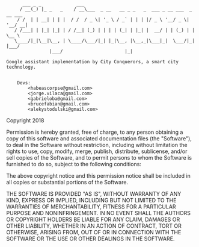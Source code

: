 ```
      ___ _ _             ___                                                
     / __(_) |_ _   _    / __\___  _ __   __ _ _   _  ___ _ __ ___  _ __ ___ 
    / /  | | __| | | |  / /  / _ \| '_ \ / _` | | | |/ _ \ '__/ _ \| '__/ __|
   / /___| | |_| |_| | / /__| (_) | | | | (_| | |_| |  __/ | | (_) | |  \__ \
   \____/|_|\__|\__, | \____/\___/|_| |_|\__, |\__,_|\___|_|  \___/|_|  |___/
                |___/                       |_|                              
```

	Google assistant implementation by City Conquerors, a smart city technology.


		Devs:
			<habeascorpse@gmail.com>
			<jorge.vilaca@gmail.com>
			<gabrieloba@gmail.com>
			<brucefabian@gmail.com>
			<alekystodulski@gmail.com>


Copyright 2018 

Permission is hereby granted, free of charge, to any person obtaining a copy of this software and associated documentation files (the "Software"), to deal in the Software without restriction, including without limitation the rights to use, copy, modify, merge, publish, distribute, sublicense, and/or sell copies of the Software, and to permit persons to whom the Software is furnished to do so, subject to the following conditions:

The above copyright notice and this permission notice shall be included in all copies or substantial portions of the Software.

THE SOFTWARE IS PROVIDED "AS IS", WITHOUT WARRANTY OF ANY KIND, EXPRESS OR IMPLIED, INCLUDING BUT NOT LIMITED TO THE WARRANTIES OF MERCHANTABILITY, FITNESS FOR A PARTICULAR PURPOSE AND NONINFRINGEMENT. IN NO EVENT SHALL THE AUTHORS OR COPYRIGHT HOLDERS BE LIABLE FOR ANY CLAIM, DAMAGES OR OTHER LIABILITY, WHETHER IN AN ACTION OF CONTRACT, TORT OR OTHERWISE, ARISING FROM, OUT OF OR IN CONNECTION WITH THE SOFTWARE OR THE USE OR OTHER DEALINGS IN THE SOFTWARE.

